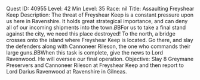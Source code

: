 Quest ID: 40955
Level: 42
Min Level: 35
Race: nil
Title: Assaulting Freyshear Keep
Description: The threat of Freyshear Keep is a constant pressure upon us here in Ravenshire. It holds great strategical importance, and can deny all of our incoming shipments into the town.$B$BFor us to take a final stand against the city, we need this place destroyed! To the north, a bridge crosses onto the island where Freyshear Keep is located. Go there, and slay the defenders along with Cannoneer Rileson, the one who commands their large guns.$B$BWhen this task is complete, give the news to Lord Ravenwood. He will oversee our final operation.
Objective: Slay 8 Greymane Preservers and Cannoneer Rileson at Freyshear Keep and then report to Lord Darius Ravenwood at Ravenshire in Gilneas.
